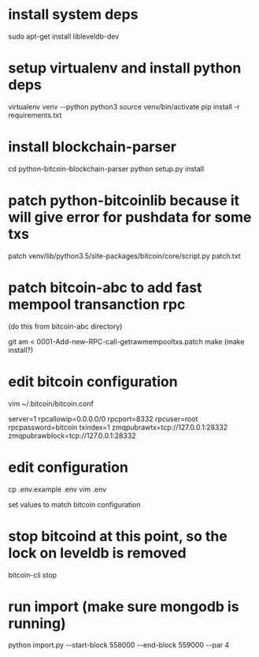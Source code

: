 # install system deps

sudo apt-get install libleveldb-dev

# setup virtualenv and install python deps

virtualenv venv --python python3
source venv/bin/activate
pip install -r requirements.txt


# install blockchain-parser

cd python-bitcoin-blockchain-parser
python setup.py install

# patch python-bitcoinlib because it will give error for pushdata for some txs

patch venv/lib/python3.5/site-packages/bitcoin/core/script.py patch.txt

# patch bitcoin-abc to add fast mempool transanction rpc

(do this from bitcoin-abc directory)

git am < 0001-Add-new-RPC-call-getrawmempooltxs.patch
make
(make install?)

# edit bitcoin configuration

vim ~/.bitcoin/bitcoin.conf

server=1
rpcallowip=0.0.0.0/0
rpcport=8332
rpcuser=root
rpcpassword=bitcoin
txindex=1
zmqpubrawtx=tcp://127.0.0.1:28332
zmqpubrawblock=tcp://127.0.0.1:28332


# edit configuration

cp .env.example .env
vim .env

set values to match bitcoin configuration

# stop bitcoind at this point, so the lock on leveldb is removed

bitcoin-cli stop
# run import (make sure mongodb is running)

python import.py --start-block 558000 --end-block 559000 --par 4
